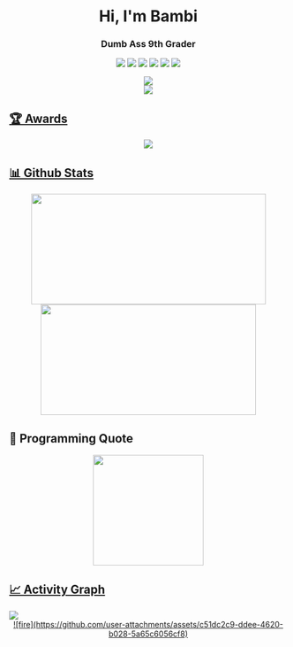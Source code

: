 <!--introduction-->
<h1 align="center">
  Hi, I'm Bambi
</h1>

<!--tagline-->
<h3 align="center">
  Dumb Ass 9th Grader
</h3>

<!--badges-->
<p align="center">
  <img src="https://komarev.com/ghpvc/?username=LordValkyrie">
  <img src="https://img.shields.io/github/stars/LordValkyrie?color=yellow&label=User%20Stars&logo=github&logoColor=yellow&style=fflat-square">
  <img src="https://img.shields.io/github/followers/LordValkyrie?color=4C1&logo=github&style=fflat-square">
  <img src="https://img.shields.io/github/last-commit/LordValkyrie/LordValkyrie?label=Profile%20update&style=fflat-square">
  <img src="https://img.shields.io/github/commit-activity/m/LordValkyrie/LordValkyrie">
  <img src="https://dcbadge.vercel.app/api/shield/1232072032590758069?style=flat">
</p>

<!--typing-->
<div align="center">
  <a href="https://git.io/typing-svg">
    <img src="https://readme-typing-svg.herokuapp.com?font=Fira+Code&duration=4750&pause=750&color=20C20E&center=true&vCenter=true&width=500&lines=Hi%2C+I'm+Bambi!%F0%9F%91%8B;I+mainly+use+Javascript%2C+Html+and+Lua.%F0%9F%92%BB;I+am+completely+self-taught.%F0%9F%93%96;I've+been+coding+for+3+years!%E2%8F%B0;Thanks+for+visiting+my+profile!%F0%9F%98%8A">
  </a>
</div>

<!--github readme streak stats-->
<div align="center">
  <a href="https://github.com/denvercoder1/github-readme-streak-stats">
    <img src="https://streak-stats.demolab.com?user=LordValkyrie&theme=github-dark-blue&hide_border=true">
  </div

<!--github profile trophy title-->
## 🏆 Awards

<!--github profile trophy-->
<div align="center">
  <a href="https://github.com/ryo-ma/github-profile-trophy">
    <img src="https://github-profile-trophy.vercel.app/?username=LordValkyrie&theme=darkhub&no-frame=true&row=1&margin-w=0&column=8">
  </div>

<!--github readme stats title-->
## 📊 Github Stats

<!--github readme stats-->
<div align="center">
<a href="https://github.com/LordValkyrie/github-readme-stats">
  <img height=200 align="center" src="https://github-readme-stats-LordValkyrie.vercel.app/api?username=LordValkyrie&layout=compact&show_icons=true&include_all_commits=true&count_private=true&hide_border=true&theme=github_dark" height="192px" width="425px"/>
</a>
<a href="https://github.com/LordValkyrie/github-readme-stats">
  <img height=200 align="center" src="https://github-readme-stats-LordValkyrie.vercel.app/api/top-langs/?username=LordValkyrie&langs_count=10&layout=compact&theme=github_dark&hide_border=true" height="192px" width="390px"/>
</a>
</div>

<!--programming quote title-->
## 📜 Programming Quote

<!--programming quote-->
<div align="center">
  <a href="https://github.com/piyushsuthar/github-readme-quotes">
    <img src="https://quotes-github-readme.vercel.app/api?type=horizontal&theme=github" height="200">
</div>

<!--activity graph title-->
## 📈 Activity Graph

<!--activity graph-->
<a href="https://github.com/ashutosh00710/github-readme-activity-graph">
<img src="https://github-readme-activity-graph.vercel.app/graph?username=LordValkyrie&theme=github-dark&hide_border=true">

<div align="center">
![fire](https://github.com/user-attachments/assets/c51dc2c9-ddee-4620-b028-5a65c6056cf8)


<!--
**LordValkyrie/LordValkyrie** is a ✨ _special_ ✨ repository because its `README.md` (this file) appears on your GitHub profile.

Here are some ideas to get you started:

- 🔭 I’m currently working on ...
- 🌱 I’m currently learning ...
- 👯 I’m looking to collaborate on ...
- 🤔 I’m looking for help with ...
- 💬 Ask me about ...
- 📫 How to reach me: ...
- 😄 Pronouns: ...
- ⚡ Fun fact: It is impossible for me to beat Levon at funny Friday
-->


